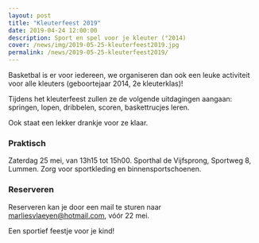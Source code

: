 ```yaml
---
layout: post
title: "Kleuterfeest 2019"
date: 2019-04-24 12:00:00
description: Sport en spel voor je kleuter (°2014)
cover: /news/img/2019-05-25-kleuterfeest2019.jpg
permalink: /news/2019-05-25-kleuterfeest2019/
---
```


Basketbal is er voor iedereen, we organiseren dan ook een leuke activiteit voor alle kleuters (geboortejaar 2014, 2e kleuterklas)!

Tijdens het kleuterfeest zullen ze de volgende uitdagingen aangaan: springen, lopen, dribbelen, scoren, baskettrucjes leren.

Ook staat een lekker drankje voor ze klaar.

### Praktisch

Zaterdag 25 mei, van 13h15 tot 15h00.
Sporthal de Vijfsprong, Sportweg 8, Lummen.
Zorg voor sportkleding en binnensportschoenen.

### Reserveren

Reserveren kan je door een mail te sturen naar [marliesvlaeyen@hotmail.com](mailto://marliesvlaeyen@hotmail.com), vóór 22 mei.

Een sportief feestje voor je kind!
